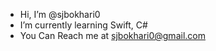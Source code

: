- Hi, I’m @sjbokhari0
- I’m currently learning Swift, C#
- You Can Reach me at sjbokhari0@gmail.com

